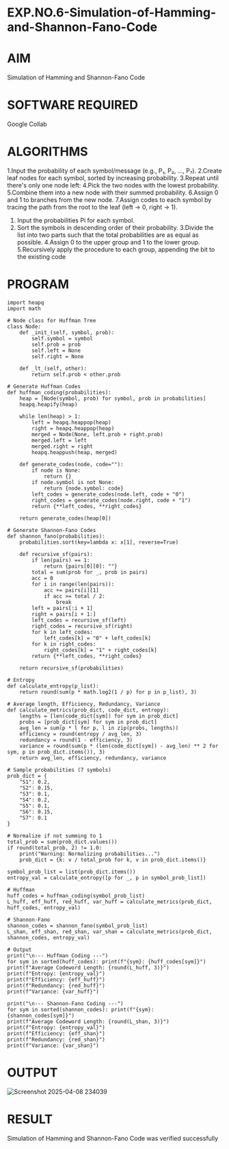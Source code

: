 # EXP.NO.6-Simulation-of-Hamming-and-Shannon-Fano-Code

# AIM
Simulation of Hamming and Shannon-Fano Code

# SOFTWARE REQUIRED
Google Collab

# ALGORITHMS
1.Input the probability of each symbol/message (e.g., P₁, P₂, ..., P₇). 2.Create leaf nodes
for each symbol, sorted by increasing probability. 3.Repeat until there's only one node
left: 4.Pick the two nodes with the lowest probability. 5.Combine them into a new node
with their summed probability. 6.Assign 0 and 1 to branches from the new node.
7.Assign codes to each symbol by tracing the path from the root to the leaf (left → 0,
right → 1).
1. Input the probabilities Pi for each symbol.
2. Sort the symbols in descending order of their probability. 3.Divide the list into two
parts such that the total probabilities are as equal as possible. 4.Assign 0 to the
upper group and 1 to the lower group. 5.Recursively apply the procedure to each
group, appending the bit to the existing code

# PROGRAM
```
import heapq
import math

# Node class for Huffman Tree
class Node:
    def _init_(self, symbol, prob):
        self.symbol = symbol
        self.prob = prob
        self.left = None
        self.right = None

    def _lt_(self, other):
        return self.prob < other.prob

# Generate Huffman Codes
def huffman_coding(probabilities):
    heap = [Node(symbol, prob) for symbol, prob in probabilities]
    heapq.heapify(heap)

    while len(heap) > 1:
        left = heapq.heappop(heap)
        right = heapq.heappop(heap)
        merged = Node(None, left.prob + right.prob)
        merged.left = left
        merged.right = right
        heapq.heappush(heap, merged)

    def generate_codes(node, code=""):
        if node is None:
            return {}
        if node.symbol is not None:
            return {node.symbol: code}
        left_codes = generate_codes(node.left, code + "0")
        right_codes = generate_codes(node.right, code + "1")
        return {**left_codes, **right_codes}

    return generate_codes(heap[0])

# Generate Shannon-Fano Codes
def shannon_fano(probabilities):
    probabilities.sort(key=lambda x: x[1], reverse=True)

    def recursive_sf(pairs):
        if len(pairs) == 1:
            return {pairs[0][0]: ""}
        total = sum(prob for _, prob in pairs)
        acc = 0
        for i in range(len(pairs)):
            acc += pairs[i][1]
            if acc >= total / 2:
                break
        left = pairs[:i + 1]
        right = pairs[i + 1:]
        left_codes = recursive_sf(left)
        right_codes = recursive_sf(right)
        for k in left_codes:
            left_codes[k] = "0" + left_codes[k]
        for k in right_codes:
            right_codes[k] = "1" + right_codes[k]
        return {**left_codes, **right_codes}

    return recursive_sf(probabilities)

# Entropy
def calculate_entropy(p_list):
    return round(sum(p * math.log2(1 / p) for p in p_list), 3)

# Average length, Efficiency, Redundancy, Variance
def calculate_metrics(prob_dict, code_dict, entropy):
    lengths = [len(code_dict[sym]) for sym in prob_dict]
    probs = [prob_dict[sym] for sym in prob_dict]
    avg_len = sum(p * l for p, l in zip(probs, lengths))
    efficiency = round(entropy / avg_len, 3)
    redundancy = round(1 - efficiency, 3)
    variance = round(sum(p * (len(code_dict[sym]) - avg_len) ** 2 for sym, p in prob_dict.items()), 3)
    return avg_len, efficiency, redundancy, variance

# Sample probabilities (7 symbols)
prob_dict = {
    "S1": 0.2,
    "S2": 0.15,
    "S3": 0.1,
    "S4": 0.2,
    "S5": 0.1,
    "S6": 0.15,
    "S7": 0.1
}

# Normalize if not summing to 1
total_prob = sum(prob_dict.values())
if round(total_prob, 2) != 1.0:
    print("Warning: Normalizing probabilities...")
    prob_dict = {k: v / total_prob for k, v in prob_dict.items()}

symbol_prob_list = list(prob_dict.items())
entropy_val = calculate_entropy([p for _, p in symbol_prob_list])

# Huffman
huff_codes = huffman_coding(symbol_prob_list)
L_huff, eff_huff, red_huff, var_huff = calculate_metrics(prob_dict, huff_codes, entropy_val)

# Shannon-Fano
shannon_codes = shannon_fano(symbol_prob_list)
L_shan, eff_shan, red_shan, var_shan = calculate_metrics(prob_dict, shannon_codes, entropy_val)

# Output
print("\n--- Huffman Coding ---")
for sym in sorted(huff_codes): print(f"{sym}: {huff_codes[sym]}")
print(f"Average Codeword Length: {round(L_huff, 3)}")
print(f"Entropy: {entropy_val}")
print(f"Efficiency: {eff_huff}")
print(f"Redundancy: {red_huff}")
print(f"Variance: {var_huff}")

print("\n--- Shannon-Fano Coding ---")
for sym in sorted(shannon_codes): print(f"{sym}: {shannon_codes[sym]}")
print(f"Average Codeword Length: {round(L_shan, 3)}")
print(f"Entropy: {entropy_val}")
print(f"Efficiency: {eff_shan}")
print(f"Redundancy: {red_shan}")
print(f"Variance: {var_shan}")
```

# OUTPUT
![Screenshot 2025-04-08 234039](https://github.com/user-attachments/assets/4df1bfe1-7333-45ff-9125-9903c669929c)

 
# RESULT
Simulation of Hamming and Shannon-Fano Code was verified successfully

